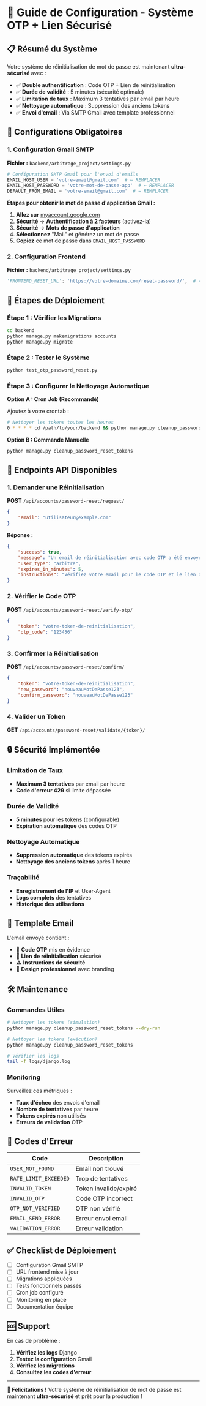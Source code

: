 # 🔐 Guide de Configuration - Système OTP + Lien Sécurisé

## 📋 Résumé du Système

Votre système de réinitialisation de mot de passe est maintenant **ultra-sécurisé** avec :

- ✅ **Double authentification** : Code OTP + Lien de réinitialisation
- ✅ **Durée de validité** : 5 minutes (sécurité optimale)
- ✅ **Limitation de taux** : Maximum 3 tentatives par email par heure
- ✅ **Nettoyage automatique** : Suppression des anciens tokens
- ✅ **Envoi d'email** : Via SMTP Gmail avec template professionnel

## 🔧 Configurations Obligatoires

### 1. Configuration Gmail SMTP

**Fichier :** `backend/arbitrage_project/settings.py`

```python
# Configuration SMTP Gmail pour l'envoi d'emails
EMAIL_HOST_USER = 'votre-email@gmail.com'  # ← REMPLACER
EMAIL_HOST_PASSWORD = 'votre-mot-de-passe-app'  # ← REMPLACER
DEFAULT_FROM_EMAIL = 'votre-email@gmail.com'  # ← REMPLACER
```

**Étapes pour obtenir le mot de passe d'application Gmail :**

1. **Allez sur** [myaccount.google.com](https://myaccount.google.com)
2. **Sécurité** → **Authentification à 2 facteurs** (activez-la)
3. **Sécurité** → **Mots de passe d'application**
4. **Sélectionnez** "Mail" et générez un mot de passe
5. **Copiez** ce mot de passe dans `EMAIL_HOST_PASSWORD`

### 2. Configuration Frontend

**Fichier :** `backend/arbitrage_project/settings.py`

```python
'FRONTEND_RESET_URL': 'https://votre-domaine.com/reset-password/',  # ← REMPLACER
```

## 🚀 Étapes de Déploiement

### Étape 1 : Vérifier les Migrations

```bash
cd backend
python manage.py makemigrations accounts
python manage.py migrate
```

### Étape 2 : Tester le Système

```bash
python test_otp_password_reset.py
```

### Étape 3 : Configurer le Nettoyage Automatique

**Option A : Cron Job (Recommandé)**

Ajoutez à votre crontab :

```bash
# Nettoyer les tokens toutes les heures
0 * * * * cd /path/to/your/backend && python manage.py cleanup_password_reset_tokens
```

**Option B : Commande Manuelle**

```bash
python manage.py cleanup_password_reset_tokens
```

## 📡 Endpoints API Disponibles

### 1. Demander une Réinitialisation

**POST** `/api/accounts/password-reset/request/`

```json
{
    "email": "utilisateur@example.com"
}
```

**Réponse :**
```json
{
    "success": true,
    "message": "Un email de réinitialisation avec code OTP a été envoyé à utilisateur@example.com",
    "user_type": "arbitre",
    "expires_in_minutes": 5,
    "instructions": "Vérifiez votre email pour le code OTP et le lien de réinitialisation"
}
```

### 2. Vérifier le Code OTP

**POST** `/api/accounts/password-reset/verify-otp/`

```json
{
    "token": "votre-token-de-reinitialisation",
    "otp_code": "123456"
}
```

### 3. Confirmer la Réinitialisation

**POST** `/api/accounts/password-reset/confirm/`

```json
{
    "token": "votre-token-de-reinitialisation",
    "new_password": "nouveauMotDePasse123",
    "confirm_password": "nouveauMotDePasse123"
}
```

### 4. Valider un Token

**GET** `/api/accounts/password-reset/validate/{token}/`

## 🔒 Sécurité Implémentée

### Limitation de Taux
- **Maximum 3 tentatives** par email par heure
- **Code d'erreur 429** si limite dépassée

### Durée de Validité
- **5 minutes** pour les tokens (configurable)
- **Expiration automatique** des codes OTP

### Nettoyage Automatique
- **Suppression automatique** des tokens expirés
- **Nettoyage des anciens tokens** après 1 heure

### Traçabilité
- **Enregistrement de l'IP** et User-Agent
- **Logs complets** des tentatives
- **Historique des utilisations**

## 📧 Template Email

L'email envoyé contient :

- 🔐 **Code OTP** mis en évidence
- 🔗 **Lien de réinitialisation** sécurisé
- ⚠️ **Instructions de sécurité**
- 🎨 **Design professionnel** avec branding

## 🛠️ Maintenance

### Commandes Utiles

```bash
# Nettoyer les tokens (simulation)
python manage.py cleanup_password_reset_tokens --dry-run

# Nettoyer les tokens (exécution)
python manage.py cleanup_password_reset_tokens

# Vérifier les logs
tail -f logs/django.log
```

### Monitoring

Surveillez ces métriques :

- **Taux d'échec** des envois d'email
- **Nombre de tentatives** par heure
- **Tokens expirés** non utilisés
- **Erreurs de validation** OTP

## 🚨 Codes d'Erreur

| Code | Description |
|------|-------------|
| `USER_NOT_FOUND` | Email non trouvé |
| `RATE_LIMIT_EXCEEDED` | Trop de tentatives |
| `INVALID_TOKEN` | Token invalide/expiré |
| `INVALID_OTP` | Code OTP incorrect |
| `OTP_NOT_VERIFIED` | OTP non vérifié |
| `EMAIL_SEND_ERROR` | Erreur envoi email |
| `VALIDATION_ERROR` | Erreur validation |

## ✅ Checklist de Déploiement

- [ ] Configuration Gmail SMTP
- [ ] URL frontend mise à jour
- [ ] Migrations appliquées
- [ ] Tests fonctionnels passés
- [ ] Cron job configuré
- [ ] Monitoring en place
- [ ] Documentation équipe

## 🆘 Support

En cas de problème :

1. **Vérifiez les logs** Django
2. **Testez la configuration** Gmail
3. **Vérifiez les migrations**
4. **Consultez les codes d'erreur**

---

**🎉 Félicitations !** Votre système de réinitialisation de mot de passe est maintenant **ultra-sécurisé** et prêt pour la production !









